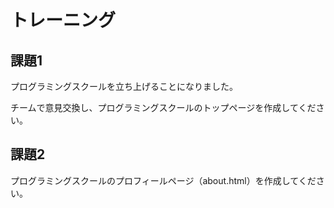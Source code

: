 # トレーニング

## 課題1

プログラミングスクールを立ち上げることになりました。

チームで意見交換し、プログラミングスクールのトップページを作成してください。


## 課題2

プログラミングスクールのプロフィールページ（about.html）を作成してください。
